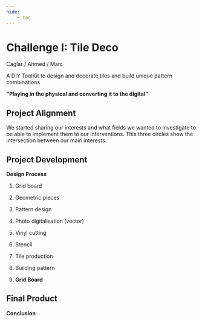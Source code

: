 ```yaml
---
hide:
    - toc
---
```

# Challenge I: Tile Deco
Caglar / Ahmed / Marc

A DIY ToolKit to design and decorate tiles and build unique pattern combinations

**"Playing in the physical and converting it to the digital"**

## Project Alignment

We started sharing our interests and what fields we wanted to investigate to be able to implement them to our interventions. This three circles show the intersection between our main interests.



## Project Development



**Design Process**

1. Grid board

2. Geometric pieces

3. Pattern design

4. Photo digitalisation (vector)

5. Vinyl cutting

6. Stencil

7. Tile production

8. Building pattern




1. **Grid Board**



## Final Product


**Conclusion**
